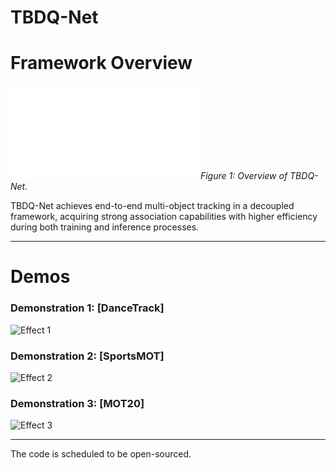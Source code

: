 # TBDQ-Net



# Framework Overview

![Framework Diagram](./assets/framework.pdf)
*Figure 1: Overview of TBDQ-Net.*

TBDQ-Net achieves end-to-end multi-object tracking in a decoupled framework, acquiring strong association capabilities with higher efficiency during both training and inference processes.


---

# Demos

### Demonstration 1: [DanceTrack]
![Effect 1](./assets/dance.gif)

### Demonstration 2: [SportsMOT]
![Effect 2](./assets/sports-compressed.gif)

### Demonstration 3: [MOT20]
![Effect 3](./assets/mot20_compressed.gif)


---


The code is scheduled to be open-sourced.


